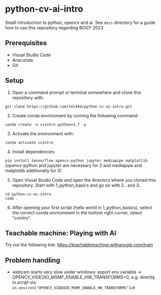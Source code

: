 # python-cv-ai-intro

Small introduction to python, opencv and ai. See `docs` directory for a guide how to use this repository regarding BOGY 2023.

## Prerequisites

-	Visual Studio Code
-	Anaconda
-	Git

## Setup

1. Open a command prompt or terminal somewhere and clone this repository with: 

`git clone https://github.com/tml444/python-cv-ai-intro.git`

2. Create conda environment by running the following command:

`conda create -n cvintro python=3.7 -y`

3. Activate the environment with:

`conda activate cvintro`

4. Install dependencies:

`pip install tensorflow opencv-python jupyter mediapipe matplotlib ` (opencv-python and jupyter are necessary for 2 and mediapipe and matplotlib additionally for 3)

5. Open Visual Studio Code and open the directory where you cloned this repository. Start with 1_python_basics and go on with 2.. and 3..

`cd python-cv-ai-intro`  
`code .`  

6. After opening your first script (hello world in 1_python_basics), select the correct conda environment in the bottom right corner, select "cvintro".

## Teachable machine: Playing with AI

Try out the following link: https://teachablemachine.withgoogle.com/train 

## Problem handling

- webcam starts very slow under windows: export env variable -> OPENCV_VIDEOIO_MSMF_ENABLE_HW_TRANSFORMS=0, e.g. directly in script via ``os.environ["OPENCV_VIDEOIO_MSMF_ENABLE_HW_TRANSFORMS"]=0``
